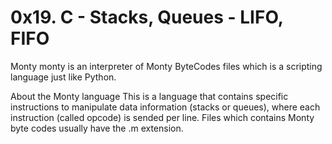 #         0x19. C - Stacks, Queues - LIFO, FIFO


Monty
monty is an interpreter of Monty ByteCodes files which is a scripting language just like Python.

About the Monty language
This is a language that contains specific instructions to manipulate data information (stacks or queues), where each instruction (called opcode) is sended per line. Files which contains Monty byte codes usually have the .m extension.

